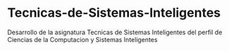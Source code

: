 # Tecnicas-de-Sistemas-Inteligentes
Desarrollo de la asignatura Tecnicas de Sistemas Inteligentes del perfil de Ciencias de la Computacion y Sistemas Inteligentes
